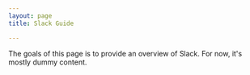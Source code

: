 ```yaml
---
layout: page
title: Slack Guide

---
```


The goals of this page is to provide an overview of Slack. For now, it's mostly dummy content. 

